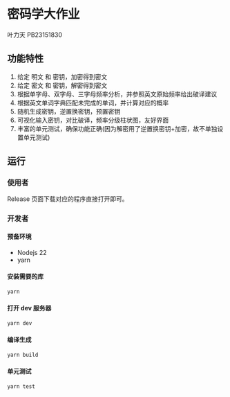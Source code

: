 # 密码学大作业

叶力天 PB23151830

## 功能特性

1. 给定 明文 和 密钥，加密得到密文
2. 给定 密文 和 密钥，解密得到密文
3. 根据单字母、双字母、三字母频率分析，并参照英文原始频率给出破译建议
4. 根据英文单词字典匹配未完成的单词，并计算对应的概率
5. 随机生成密钥，逆置换密钥，预置密钥
6. 可视化输入密钥，对比破译，频率分级柱状图，友好界面
7. 丰富的单元测试，确保功能正确(因为解密用了逆置换密钥+加密，故不单独设置单元测试)

## 运行

### 使用者

Release 页面下载对应的程序直接打开即可。

### 开发者

#### 预备环境

- Nodejs 22
- yarn

#### 安装需要的库

```bash
yarn
```

#### 打开 dev 服务器

```bash
yarn dev
```

#### 编译生成

```bash
yarn build
```

#### 单元测试

```bash
yarn test
```